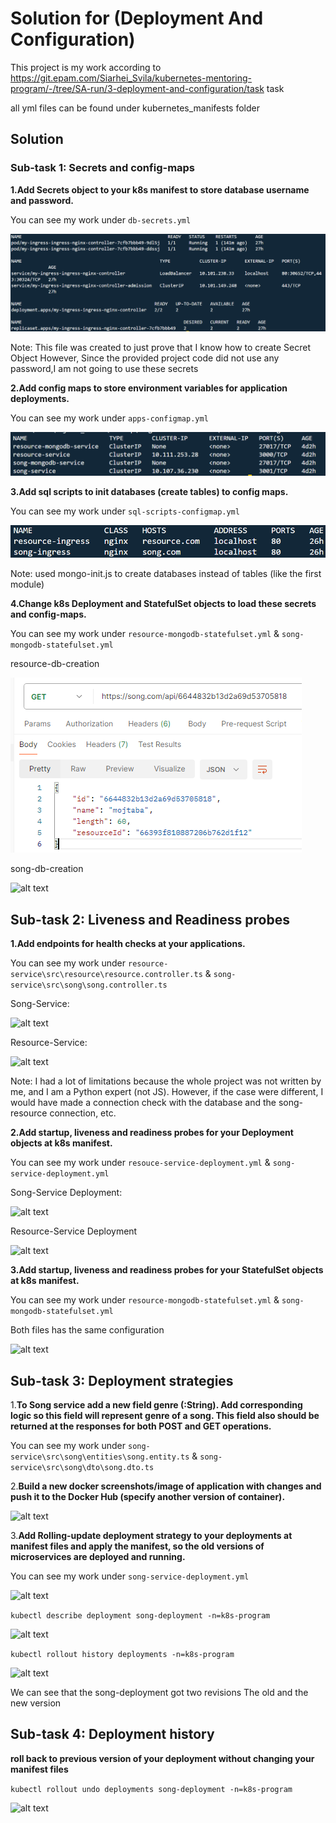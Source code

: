 # Solution for (Deployment And Configuration)

This project is my work according to https://git.epam.com/Siarhei_Svila/kubernetes-mentoring-program/-/tree/SA-run/3-deployment-and-configuration/task task

all yml files can be found under kubernetes_manifests folder

## Solution
### Sub-task 1: Secrets and config-maps

**1.Add Secrets object to your k8s manifest to store database username and password.**

You can see my work under `db-secrets.yml`

![alt text](screenshots/image.png)

Note: 
This file was created to just prove that I know how to create Secret Object However, Since the provided project code did not use any password,I am not going to use these secrets

**2.Add config maps to store environment variables for application deployments.**

You can see my work under `apps-configmap.yml`

![alt text](screenshots/image-1.png)


**3.Add sql scripts to init databases (create tables) to config maps.**

You can see my work under `sql-scripts-configmap.yml`

![alt text](screenshots/image-2.png)

Note: 
used mongo-init.js to create databases instead of tables (like the first module)

**4.Change k8s Deployment and StatefulSet objects to load these secrets and config-maps.**

You can see my work under `resource-mongodb-statefulset.yml` & `song-mongodb-statefulset.yml`

resource-db-creation

![alt text](screenshots/image-3.png)

song-db-creation

![alt text](screenshots/image-5.png)


## Sub-task 2: Liveness and Readiness probes

**1.Add endpoints for health checks at your applications.**

You can see my work under `resource-service\src\resource\resource.controller.ts` & `song-service\src\song\song.controller.ts`

Song-Service:

![alt text](screenshots/image-6.png)

Resource-Service:

![alt text](screenshots/image-7.png)

Note:
I had a lot of limitations because the whole project was not written by me, and I am a Python expert (not JS). However, if the case were different, I would have made a connection check with the database and the song-resource connection, etc.


**2.Add startup, liveness and readiness probes for your Deployment objects at k8s manifest.**

You can see my work under `resouce-service-deployment.yml` & `song-service-deployment.yml`


Song-Service Deployment:

![alt text](screenshots/image-8.png)

Resource-Service Deployment

![alt text](screenshots/image-9.png)

**3.Add startup, liveness and readiness probes for your StatefulSet objects at k8s manifest.**


You can see my work under `resource-mongodb-statefulset.yml` & `song-mongodb-statefulset.yml`

Both files has the same configuration

![alt text](screenshots/image-10.png)


## Sub-task 3: Deployment strategies

1.**To Song service add a new field genre (:String). Add corresponding logic so this field will represent genre of a song. This field also should be returned at the responses for both POST and GET operations.**

You can see my work under `song-service\src\song\entities\song.entity.ts` & `song-service\src\song\dto\song.dto.ts`


2.**Build a new docker screenshots/image of application with changes and push it to the Docker Hub (specify another version of container).**

![alt text](screenshots/image-11.png)

3.**Add Rolling-update deployment strategy to your deployments at manifest files and apply the  manifest, so the old versions of microservices are deployed and running.**

You can see my work under `song-service-deployment.yml`

![alt text](screenshots/image-12.png)

`kubectl describe deployment song-deployment -n=k8s-program`

![alt text](screenshots/image-13.png)

`kubectl rollout history deployments -n=k8s-program`

![alt text](screenshots/image-14.png)

We can see that the song-deployment got two revisions The old and the new version

## Sub-task 4: Deployment history

**roll back to previous version of your deployment without changing your manifest files**

`kubectl rollout undo deployments song-deployment -n=k8s-program`

![alt text](screenshots/image-15.png)




